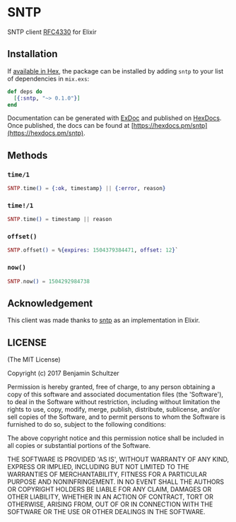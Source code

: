 # SNTP

SNTP client [RFC4330](https://tools.ietf.org/html/rfc4330) for Elixir

## Installation

If [available in Hex](https://hex.pm/docs/publish), the package can be installed
by adding `sntp` to your list of dependencies in `mix.exs`:

```elixir
def deps do
  [{:sntp, "~> 0.1.0"}]
end
```

Documentation can be generated with [ExDoc](https://github.com/elixir-lang/ex_doc)
and published on [HexDocs](https://hexdocs.pm). Once published, the docs can
be found at [https://hexdocs.pm/sntp](https://hexdocs.pm/sntp).

## Methods

### `time/1`
```elixir
SNTP.time() = {:ok, timestamp} || {:error, reason}
```

### `time!/1`
```elixir
SNTP.time() = timestamp || reason
```

### `offset()`
```elixir
SNTP.offset() = %{expires: 1504379384471, offset: 12}`
```

### `now()`
```elixir
SNTP.now() = 1504292984738
```

## Acknowledgement

This client was made thanks to [sntp](https://github.com/hueniverse/sntp) as an implementation in Elixir.

## LICENSE

(The MIT License)

Copyright (c) 2017 Benjamin Schultzer

Permission is hereby granted, free of charge, to any person obtaining a copy of this software and associated documentation files (the 'Software'), to deal in the Software without restriction, including without limitation the rights to use, copy, modify, merge, publish, distribute, sublicense, and/or sell copies of the Software, and to permit persons to whom the Software is furnished to do so, subject to the following conditions:

The above copyright notice and this permission notice shall be included in all copies or substantial portions of the Software.

THE SOFTWARE IS PROVIDED 'AS IS', WITHOUT WARRANTY OF ANY KIND, EXPRESS OR IMPLIED, INCLUDING BUT NOT LIMITED TO THE WARRANTIES OF MERCHANTABILITY, FITNESS FOR A PARTICULAR PURPOSE AND NONINFRINGEMENT. IN NO EVENT SHALL THE AUTHORS OR COPYRIGHT HOLDERS BE LIABLE FOR ANY CLAIM, DAMAGES OR OTHER LIABILITY, WHETHER IN AN ACTION OF CONTRACT, TORT OR OTHERWISE, ARISING FROM, OUT OF OR IN CONNECTION WITH THE SOFTWARE OR THE USE OR OTHER DEALINGS IN THE SOFTWARE.
